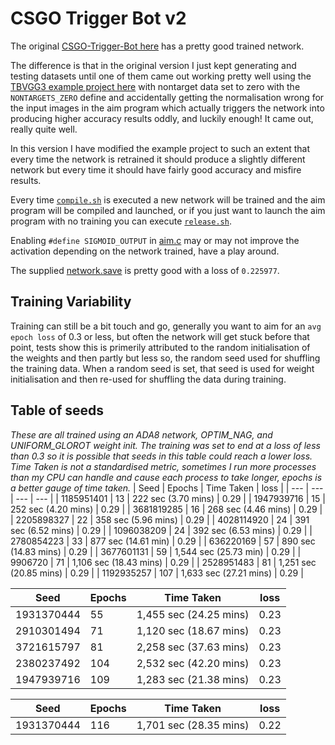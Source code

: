 # CSGO Trigger Bot v2

The original [CSGO-Trigger-Bot here](https://github.com/jcwml/CSGO-Trigger-Bot) has a pretty good trained network.

The difference is that in the original version I just kept generating and testing datasets until one of them came out working pretty well using the [TBVGG3 example project here](https://github.com/TFCNN/TFCNNv3) with nontarget data set to zero with the `NONTARGETS_ZERO` define and accidentally getting the normalisation wrong for the input images in the aim program which actually triggers the network into producing higher accuracy results oddly, and luckily enough! It came out, really quite well.

In this version I have modified the example project to such an extent that every time the network is retrained it should produce a slightly different network but every time it should have fairly good accuracy and misfire results.

Every time [`compile.sh`](compile.sh) is executed a new network will be trained and the aim program will be compiled and launched, or if you just want to launch the aim program with no training you can execute [`release.sh`](release.sh).

Enabling `#define SIGMOID_OUTPUT` in [aim.c](aim.c) may or may not improve the activation depending on the network trained, have a play around.

The supplied [network.save](network.save) is pretty good with a loss of `0.225977`.

## Training Variability
Training can still be a bit touch and go, generally you want to aim for an `avg epoch loss` of 0.3 or less, but often the network will get stuck before that point, tests show this is primerily attributed to the random initialisation of the weights and then partly but less so, the random seed used for shuffling the training data. When a random seed is set, that seed is used for weight initialisation and then re-used for shuffling the data during training.

## Table of seeds
_These are all trained using an ADA8 network, OPTIM_NAG, and UNIFORM_GLOROT weight init. The training was set to end at a loss of less than 0.3 so it is possible that seeds in this table could reach a lower loss. Time Taken is not a standardised metric, sometimes I run more processes than my CPU can handle and cause each process to take longer, epochs is a better gauge of time taken._
| Seed  | Epochs | Time Taken | loss |
| --- | --- | --- | --- |
| 1185951401 | 13 | 222 sec (3.70 mins) | 0.29 |
| 1947939716 | 15 | 252 sec (4.20 mins) | 0.29 |
| 3681819285 | 16 | 268 sec (4.46 mins) | 0.29 |
| 2205898327 | 22 | 358 sec (5.96 mins) | 0.29 |
| 4028114920 | 24 | 391 sec (6.52 mins) | 0.29 |
| 1096038209 | 24 | 392 sec (6.53 mins) | 0.29 |
| 2780854223 | 33 | 877 sec (14.61 min)  | 0.29 |
| 636220169 | 57 | 890 sec (14.83 mins) | 0.29 |
| 3677601131 | 59 | 1,544 sec (25.73 min) | 0.29 |
| 9906720 | 71 | 1,106 sec (18.43 mins) | 0.29 |
| 2528951483 | 81 | 1,251 sec (20.85 mins) | 0.29 |
| 1192935257 | 107 | 1,633 sec (27.21 mins) | 0.29 |

| Seed  | Epochs | Time Taken | loss |
| --- | --- | --- | --- |
| 1931370444 | 55 | 1,455 sec (24.25 mins) | 0.23 |
| 2910301494 | 71 | 1,120 sec (18.67 mins) | 0.23 |
| 3721615797 | 81 | 2,258 sec (37.63 mins) | 0.23 |
| 2380237492 | 104 | 2,532 sec (42.20 mins) | 0.23 |
| 1947939716 | 109 | 1,283 sec (21.38 mins) | 0.23 |

| Seed  | Epochs | Time Taken | loss |
| --- | --- | --- | --- |
| 1931370444 | 116 | 1,701 sec (28.35 mins) | 0.22 |


